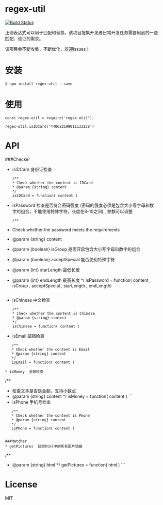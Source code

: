 # regex-util

[![Build Status](https://travis-ci.org/kelvv/regex-util.svg?branch=master)](https://travis-ci.org/kelvv/regex-util)

正则表达式可以用于匹配和替换，该项目搜集开发者日常开发任务需要用到的一些匹配、验证的需求。

该项目会不断收集，不断优化，欢迎issues！

# 安装

```
$ npm install regex-util --save
```

# 使用

```
const regex-util = require('regex-util');

regex-util.isIDCard('440682199011133238')
```

# API

###Checker

* isIDCard  身份证检查
    ```
   /**
   * Check whether the content is IDCard
   * @param {string} content
   */
   isIDCard = function( content )
    ```
* isPassword  检查是否符合密码强度 (密码的强度必须是包含大小写字母和数字的组合，不能使用特殊字符，长度在8-10之间) ,
  参数可以调整
    ```
   /**
 * Check whether the password meets the requirements
 * @param {string} content
 * @param {boolean} isGroup  是否开启包含大小写字母和数字的组合
 * @param {boolean} acceptSpecial  能否使用特殊字符
 * @param {int} starLength   最低长度
 * @param {int} endLength   最高长度
 */
   isPassword = function( content , isGroup , acceptSpecial , starLength , endLength)
    ```
* isChinese  中文检查
    ```
   /**
   * Check whether the content is Chinese
   * @param {string} content
   */
   isChinese = function( content )
    ```
 
* isEmail  邮箱检查
```
   /**
   * Check whether the content is Email
   * @param {string} content
   */
   isEmail = function( content )
    ```
* isMoney  金额检查
```
   /**
   * 检查文本是否是金额，支持小数点
   * @param {string} content
   */
   isMoney = function( content )
    ```
* isPhone  手机号检查
```
   /**
   * Check whether the content is Phone
   * @param {string} content
   */
   isPhone = function( content )
    ```

###Matcher
* getPictures  获取html中的所有图片链接
```
   /**
   * @param {string} html
   */
   getPictures = function( html )
    ```

# License

MIT
